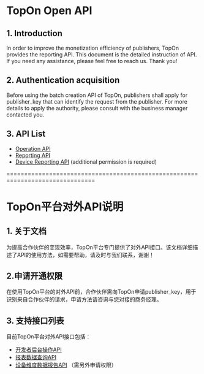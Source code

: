 # TopOn Open API
## 1. Introduction
In order to improve the monetization efficiency of publishers, TopOn provides the reporting API. This document is the detailed instruction of API. If you need any assistance, please feel free to reach us. Thank you!

## 2. Authentication acquisition
Before using the batch creation API of TopOn, publishers shall apply  for publisher_key that can identify the request from the publisher. For more details to apply the authority, please consult with the business manager contacted you.

## 3. API List
- [Operation API](https://docs.toponad.com/#/en-us/android/open-api/management_api_en) </br>
- [Reporting API](https://docs.toponad.com/#/en-us/android/open-api/report_api_en) </br>
- [Device Reporting API](https://docs.toponad.com/#/en-us/android/open-api/device_report_api_en) (additional permission is required)</br>

===============================================================================

# TopOn平台对外API说明
## 1. 关于文档
为提高合作伙伴的变现效率，TopOn平台专门提供了对外API接口。该文档详细描述了API的使用方法，如需要帮助，请及时与我们联系，谢谢！

## 2.申请开通权限
在使用TopOn平台的对外API前，合作伙伴需向TopOn申请publisher_key，用于识别来自合作伙伴的请求，申请方法请咨询与您对接的商务经理。

## 3. 支持接口列表
目前TopOn平台对外API接口包括：</br>
- [开发者后台操作API](https://docs.toponad.com/#/zh-cn/android/open-api/management_api_cn) </br>
- [报表数据查询API](https://docs.toponad.com/#/zh-cn/android/open-api/report_api_cn) </br>
- [设备维度数据报告API](https://docs.toponad.com/#/zh-cn/android/open-api/device_report_api_cn) （需另外申请权限）</br>
